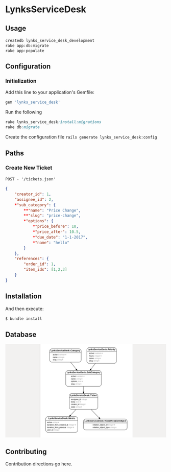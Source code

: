 # LynksServiceDesk


## Usage
```
createdb lynks_service_desk_development
rake app:db:migrate
rake app:populate
```

## Configuration
### Initialization
Add this line to your application's Gemfile:

```ruby
gem 'lynks_service_desk'
```

Run the following
```ruby
rake lynks_service_desk:install:migrations
rake db:migrate
```
Create the configuration file
`rails generate lynks_service_desk:config`

## Paths

### Create New Ticket
`POST - '/tickets.json' `

```json
{
	"creator_id": 1,
	"assignee_id": 2,
	*"sub_category": {
		**"name": "Price Change",
		**"slug": "price-change",
		*"options": {
			*"price_before": 10,
			*"price_after": 10.5,
			*"due_date": "1-1-2017",
			*"name": "hello"
		}
	},
	"references": {
		"order_id": 1,
		"item_ids": [1,2,3]
	}
}
```

## Installation

And then execute:
```bash
$ bundle install
```

## Database
![Who removed the erd image file ? :( ](erd.png)

## Contributing
Contribution directions go here.
